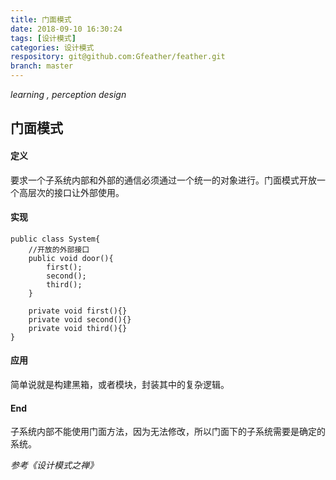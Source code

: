 ```yaml
---
title: 门面模式
date: 2018-09-10 16:30:24
tags: [设计模式]
categories: 设计模式
respository: git@github.com:Gfeather/feather.git
branch: master
---
```


*learning ,  perception design* 

## 门面模式

#### 定义

要求一个子系统内部和外部的通信必须通过一个统一的对象进行。门面模式开放一个高层次的接口让外部使用。

#### 实现

```
public class System{
	//开放的外部接口
	public void door(){
		first();
		second();
		third();
	}

	private void first(){}
	private void second(){}
	private void third(){}
}
```

#### 应用

简单说就是构建黑箱，或者模块，封装其中的复杂逻辑。

#### End

子系统内部不能使用门面方法，因为无法修改，所以门面下的子系统需要是确定的系统。

*参考《设计模式之禅》*